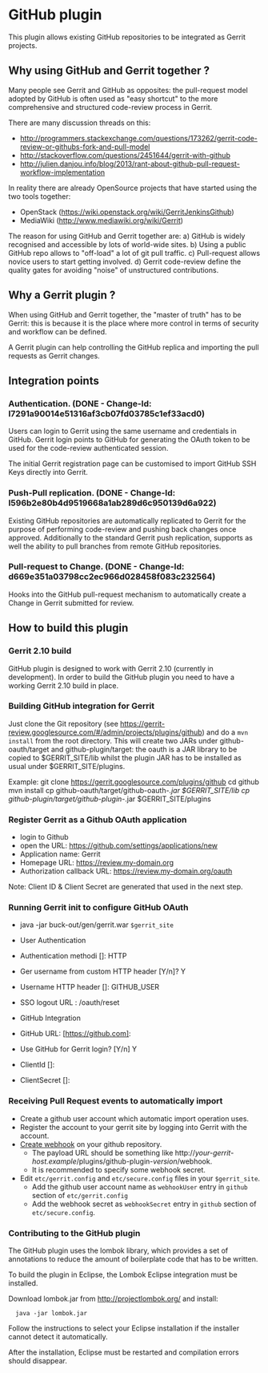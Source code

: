 GitHub plugin
=============
This plugin allows existing GitHub repositories to be integrated
as Gerrit projects.

Why using GitHub and Gerrit together ?
--------------------------------------

Many people see Gerrit and GitHub as opposites: the pull-request
model adopted by GitHub is often used as "easy shortcut" to the
more comprehensive and structured code-review process in Gerrit.

There are many discussion threads on this:
- http://programmers.stackexchange.com/questions/173262/gerrit-code-review-or-githubs-fork-and-pull-model
- http://stackoverflow.com/questions/2451644/gerrit-with-github
- http://julien.danjou.info/blog/2013/rant-about-github-pull-request-workflow-implementation

In reality there are already OpenSource projects that have started
using the two tools together:
- OpenStack (https://wiki.openstack.org/wiki/GerritJenkinsGithub)
- MediaWiki (http://www.mediawiki.org/wiki/Gerrit)

The reason for using GitHub and Gerrit together are:
a) GitHub is widely recognised and accessible by lots of world-wide sites.
b) Using a public GitHub repo allows to "off-load" a lot of git pull traffic.
c) Pull-request allows novice users to start getting involved.
d) Gerrit code-review define the quality gates for avoiding "noise" of unstructured
   contributions.

Why a Gerrit plugin ?
---------------------

When using GitHub and Gerrit together, the "master of truth" has to be
Gerrit: this is because it is the place where more control in terms of
security and workflow can be defined.

A Gerrit plugin can help controlling the GitHub replica and importing
the pull requests as Gerrit changes.


Integration points
------------------

### Authentication. (DONE - Change-Id: I7291a90014e51316af3cb07fd03785c1ef33acd0)

Users can login to Gerrit using the same username and credentials
in GitHub. Gerrit login points to GitHub for generating the OAuth token
to be used for the code-review authenticated session.

The initial Gerrit registration page can be customised to import
GitHub SSH Keys directly into Gerrit.

### Push-Pull replication. (DONE - Change-Id: I596b2e80b4d9519668a1ab289d6c950139d6a922)

Existing GitHub repositories are automatically replicated to Gerrit
for the purpose of performing code-review and pushing back changes
once approved. Additionally to the standard Gerrit push replication,
supports as well the ability to pull branches from remote GitHub
repositories.

### Pull-request to Change. (DONE - Change-Id: d669e351a03798cc2ec966d028458f083c232564)

Hooks into the GitHub pull-request mechanism to automatically create
a Change in Gerrit submitted for review.

How to build this plugin
------------------------

### Gerrit 2.10 build

GitHub plugin is designed to work with Gerrit 2.10 (currently in development).
In order to build the GitHub plugin you need to have a working Gerrit 2.10
build in place.

### Building GitHub integration for Gerrit

Just clone the Git repository (see https://gerrit-review.googlesource.com/#/admin/projects/plugins/github)
and do a `mvn install` from the root directory.
This will create two JARs under github-oauth/target and github-plugin/target: the oauth is a JAR library
to be copied to $GERRIT_SITE/lib whilst the plugin JAR has to be installed as usual under $GERRIT_SITE/plugins.

Example:
  git clone https://gerrit.googlesource.com/plugins/github
  cd github
  mvn install
  cp github-oauth/target/github-oauth-*.jar $GERRIT_SITE/lib
  cp github-plugin/target/github-plugin-*.jar $GERRIT_SITE/plugins

### Register Gerrit as a Github OAuth application ###

* login to Github
* open the URL: https://github.com/settings/applications/new
* Application name: Gerrit
* Homepage URL: https://review.my-domain.org
* Authorization callback URL: https://review.my-domain.org/oauth

Note: Client ID & Client Secret are generated that used in the next step.

### Running Gerrit init to configure GitHub OAuth

* java -jar buck-out/gen/gerrit.war `$gerrit_site`
* User Authentication
* Authentication methodi []: HTTP
* Ger username from custom HTTP header [Y/n]? Y
* Username HTTP header []: GITHUB_USER
* SSO logout URL : /oauth/reset

* GitHub Integration

* GitHub URL: [https://github.com]: <confirm>
* Use GitHub for Gerrit login? [Y/n] Y
* ClientId []: <provided client id from previous step>
* ClientSecret []: <provided client secret from previous step>

### Receiving Pull Request events to automatically import

* Create a github user account which automatic import operation uses.
* Register the account to your gerrit site by logging into Gerrit with the
  account.
* [Create webhook](https://developer.github.com/webhooks/creating/) on your
  github repository.
  * The payload URL should be something like
    http://*your-gerrit-host.example*/plugins/github-plugin-*version*/webhook.
  * It is recommended to specify some webhook secret.
* Edit `etc/gerrit.config` and `etc/secure.config` files in your `$gerrit_site`.
  * Add the github user account name as `webhookUser` entry in `github` section
    of `etc/gerrit.config`
  * Add the webhook secret as `webhookSecret` entry in `github` section of
    `etc/secure.config`.

### Contributing to the GitHub plugin

The GitHub plugin uses the lombok library, which provides a set of
annotations to reduce the amount of boilerplate code that has to be
written.

To build the plugin in Eclipse, the Lombok Eclipse integration must be
installed.

Download lombok.jar from http://projectlombok.org/ and install:


```
  java -jar lombok.jar
```

Follow the instructions to select your Eclipse installation if the
installer cannot detect it automatically.

After the installation, Eclipse must be restarted and compilation
errors should disappear.

